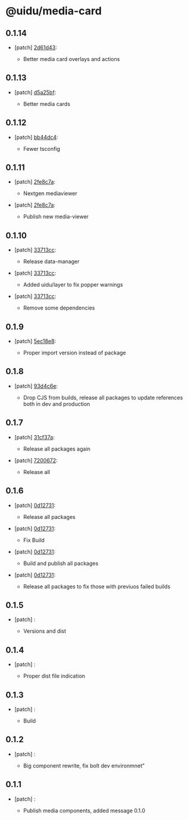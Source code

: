 # @uidu/media-card

## 0.1.14
- [patch] [2d61d43](https://github.org/uidu-org/guidu/commits/2d61d43):

  - Better media card overlays and actions

## 0.1.13
- [patch] [d5a25bf](https://github.org/uidu-org/guidu/commits/d5a25bf):

  - Better media cards

## 0.1.12
- [patch] [bb44dc4](https://github.org/uidu-org/guidu/commits/bb44dc4):

  - Fewer tsconfig

## 0.1.11
- [patch] [2fe8c7a](https://github.org/uidu-org/guidu/commits/2fe8c7a):

  - Nextgen mediaviewer
- [patch] [2fe8c7a](https://github.org/uidu-org/guidu/commits/2fe8c7a):

  - Publish new media-viewer

## 0.1.10
- [patch] [33713cc](https://github.org/uidu-org/guidu/commits/33713cc):

  - Release data-manager
- [patch] [33713cc](https://github.org/uidu-org/guidu/commits/33713cc):

  - Added uidu/layer to fix popper warnings
- [patch] [33713cc](https://github.org/uidu-org/guidu/commits/33713cc):

  - Remove some dependencies

## 0.1.9
- [patch] [5ec18e8](https://github.org/uidu-org/guidu/commits/5ec18e8):

  - Proper import version instead of package

## 0.1.8
- [patch] [93d4c6e](https://github.org/uidu-org/guidu/commits/93d4c6e):

  - Drop CJS from builds, release all packages to update references both in dev and production

## 0.1.7
- [patch] [31cf37a](https://github.org/uidu-org/guidu/commits/31cf37a):

  - Release all packages again
- [patch] [7200672](https://github.org/uidu-org/guidu/commits/7200672):

  - Release all

## 0.1.6
- [patch] [0d12731](https://github.org/uidu-org/guidu/commits/0d12731):

  - Release all packages
- [patch] [0d12731](https://github.org/uidu-org/guidu/commits/0d12731):

  - Fix Build
- [patch] [0d12731](https://github.org/uidu-org/guidu/commits/0d12731):

  - Build and publish all packages
- [patch] [0d12731](https://github.org/uidu-org/guidu/commits/0d12731):

  - Release all packages to fix those with previuos failed builds

## 0.1.5
- [patch] :

  - Versions and dist

## 0.1.4
- [patch] :

  - Proper dist file indication

## 0.1.3
- [patch] :

  - Build

## 0.1.2
- [patch] :

  - Big component rewrite, fix bolt dev environmnet"

## 0.1.1
- [patch] :

  - Publish media components, added message 0.1.0
